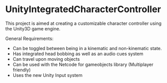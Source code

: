 # UnityIntegratedCharacterController

This project is aimed at creating a customizable character controller using the Unity3D game engine.

General Requirements:
  - Can be toggled between being in a kinematic and non-kinematic state.
  - Has integrated head bobbing as well as an audio cues system
  - Can travel upon moving objects
  - Can be used with the Netcode for gameobjects library (Multiplayer friendly)
  - Uses the new Unity Input system
